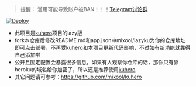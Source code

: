 > 提醒： 滥用可能导致账户被BAN！！！[Telegram讨论群](https://t.me/starts_sh_group)  
  
[![Deploy](https://www.herokucdn.com/deploy/button.png)](https://dashboard.heroku.com/new?template=https://github.com/mixool/lazyku)  
* 此项目是[kuhero](https://github.com/mixool/kuhero)项目的lazy版
* fork本仓库后修改README.md和app.json中mixool/lazyku为你的仓库地址即可点击部署，不再受kuhero和本项目更新代码影响，不过如有新功能就靠得自己添加啦
* 公开且固定配置会暴露很多信息，如果有人观察你仓库的话，那你只有靠heroku的域名给你加密了，所以还是推荐使用[kuhero](https://github.com/mixool/kuhero)  
* 其它问题请可参考：https://github.com/mixool/kuhero 
